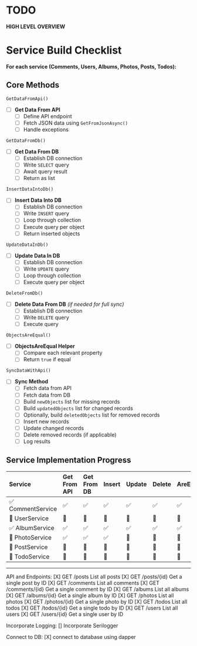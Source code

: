 ﻿# TODO

**HIGH LEVEL OVERVIEW**

# Service Build Checklist

**For each service (Comments, Users, Albums, Photos, Posts, Todos):**

## Core Methods  
`GetDataFromApi()`
- [ ] **Get Data From API**
  - [ ] Define API endpoint  
  - [ ] Fetch JSON data using `GetFromJsonAsync()`  
  - [ ] Handle exceptions  

`GetDataFromDb()`
- [ ] **Get Data From DB**
  - [ ] Establish DB connection  
  - [ ] Write `SELECT` query  
  - [ ] Await query result  
  - [ ] Return as list  

`InsertDataIntoDb()`
- [ ] **Insert Data Into DB**
  - [ ] Establish DB connection  
  - [ ] Write `INSERT` query  
  - [ ] Loop through collection  
  - [ ] Execute query per object  
  - [ ] Return inserted objects  

`UpdateDataInDb()`
- [ ] **Update Data In DB**
  - [ ] Establish DB connection  
  - [ ] Write `UPDATE` query  
  - [ ] Loop through collection  
  - [ ] Execute query per object  

`DeleteFromDb()`
- [ ] **Delete Data From DB** *(if needed for full sync)*
  - [ ] Establish DB connection  
  - [ ] Write `DELETE` query  
  - [ ] Execute query  

`ObjectsAreEqual()`
- [ ] **ObjectsAreEqual Helper**
  - [ ] Compare each relevant property  
  - [ ] Return `true` if equal  

`SyncDataWithApi()`
- [ ] **Sync Method**
  - [ ] Fetch data from API  
  - [ ] Fetch data from DB  
  - [ ] Build `newObjects` list for missing records  
  - [ ] Build `updatedObjects` list for changed records  
  - [ ] Optionally, build `deletedObjects` list for removed records  
  - [ ] Insert new records  
  - [ ] Update changed records  
  - [ ] Delete removed records (if applicable)  
  - [ ] Log results  

## Service Implementation Progress  

| Service       | Get From API | Get From DB | Insert | Update | Delete | AreEqual | Sync |
|:--------------|:--------------|:------------|:---------|:--------|:---------|:------------|:-------|
| ✅ CommentService | ✅ | ✅ | ✅ | ✅ | ✅ | ✅ | ✅ |
| 🔲 UserService   | 🔲 | 🔲 | 🔲 | 🔲 | 🔲 | 🔲 | 🔲 |
| ✅ AlbumService  | ✅ | ✅ | ✅ | ✅ | ✅ | ✅ | ✅ |
| 🔲 PhotoService  | ✅ | ✅ | ✅ | 🔲 | 🔲 | 🔲 | 🔲 |
| 🔲 PostService   | 🔲 | 🔲 | 🔲 | 🔲 | 🔲 | 🔲 | 🔲 |
| 🔲 TodoService   | 🔲 | 🔲 | 🔲 | 🔲 | 🔲 | 🔲 | 🔲 |





---

API and Endpoints:
[X] GET	/posts	List all posts
[X] GET	/posts/{id}	Get a single post by ID
[X] GET	/comments	List all comments
[X] GET	/comments/{id}	Get a single comment by ID
[X] GET	/albums	List all albums
[X] GET	/albums/{id}	Get a single album by ID
[X] GET	/photos	List all photos
[X] GET	/photos/{id}	Get a single photo by ID
[X] GET	/todos	List all todos
[X] GET	/todos/{id}	Get a single todo by ID
[X] GET	/users	List all users
[X] GET	/users/{id}	Get a single user by ID

Incorporate Logging:
[] Incorporate Serilogger

Connect to DB:
[X] connect to database using dapper